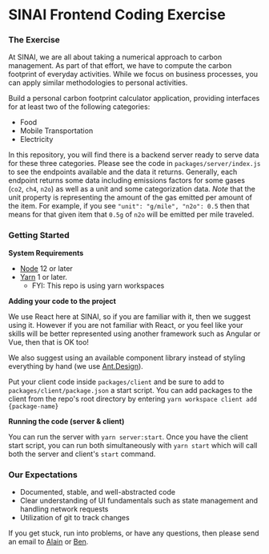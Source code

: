 # SINAI Frontend Coding Exercise

### The Exercise

At SINAI, we are all about taking a numerical approach to carbon management. As part of that effort, we have to compute the carbon footprint of everyday activities. While we focus on business processes, you can apply similar methodologies to personal activities.

Build a personal carbon footprint calculator application, providing interfaces for at least two of the following categories:
- Food
- Mobile Transportation
- Electricity

In this repository, you will find there is a backend server ready to serve data for these three categories. Please see the code in `packages/server/index.js` to see the endpoints available and the data it returns. Generally, each endpoint returns some data including emissions factors for some gases (`co2`, `ch4`, `n2o`) as well as a unit and some categorization data. *Note* that the unit property is representing the amount of the gas emitted per amount of the item. For example, if you see `"unit": "g/mile", "n2o": 0.5` then that means for that given item that `0.5g` of `n2o` will be emitted per mile traveled.

### Getting Started

**System Requirements**
- [Node](https://nodejs.org/en/) 12 or later
- [Yarn](https://yarnpkg.com/) 1 or later.
  - FYI: This repo is using yarn workspaces

**Adding your code to the project**

We use React here at SINAI, so if you are familiar with it, then we suggest using it. However if you are not familiar with React, or you feel like your skills will be better represented using another framework such as Angular or Vue, then that is OK too!

We also suggest using an available component library instead of styling everything by hand (we use [Ant.Design](https://ant.design/)).


Put your client code inside `packages/client` and be sure to add to `packages/client/package.json` a start script. You can add packages to the client from the repo's root directory by entering `yarn workspace client add {package-name}`

**Running the code (server & client)**

You can run the server with `yarn server:start`. Once you have the client start script, you can run both simultaneously with `yarn start` which will call both the server and client's `start` command.

### Our Expectations

- Documented, stable, and well-abstracted code
- Clear understanding of UI fundamentals such as state management and handling network requests
- Utilization of git to track changes

If you get stuck, run into problems, or have any questions, then please send an email to [Alain](mailto:alain@sinaitechnologies.com) or [Ben](mailto:ben@sinaitechnologies.com).
